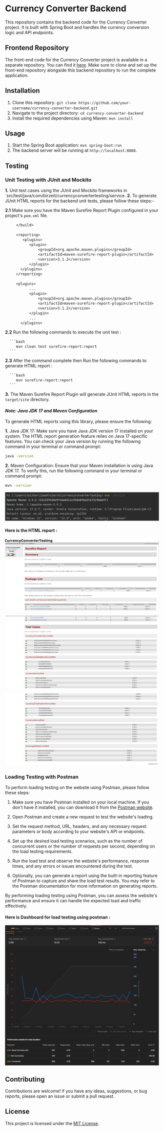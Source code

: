 # Currency Converter Backend

This repository contains the backend code for the Currency Converter project. It is built with Spring Boot and handles the currency conversion logic and API endpoints.

## Frontend Repository

The front-end code for the Currency Converter project is available in a separate repository. You can find it [here](https://github.com/mohAnan-CS/Currency-Converter-Frontend). Make sure to clone and set up the front-end repository alongside this backend repository to run the complete application.

## Installation

1. Clone this repository: `git clone https://github.com/your-username/currency-converter-backend.git`
2. Navigate to the project directory: `cd currency-converter-backend`
3. Install the required dependencies using Maven: `mvn install`

## Usage

1. Start the Spring Boot application: `mvn spring-boot:run`
2. The backend server will be running at `http://localhost:8080`.

## Testing

### Unit Testing with JUnit and Mockito

**1.** Unit test cases using the JUnit and Mockito frameworks in `src/test/java/com/birzeit/currencyconvertertesting/service.
**2.** To generate JUnit HTML reports for the backend unit tests, please follow these steps:-
   
   **2.1** Make sure you have the Maven Surefire Report Plugin configured in your project's `pom.xml` file.
   
         
         </build>
         
         <reporting>
            <plugins>
               <plugin>
                   <groupId>org.apache.maven.plugins</groupId>
                   <artifactId>maven-surefire-report-plugin</artifactId>
                   <version>3.1.2</version>
               </plugin>
           </plugins>
         </reporting>
      
         <plugins>
               ...
               <plugin>
                   <groupId>org.apache.maven.plugins</groupId>
                   <artifactId>maven-surefire-report-plugin</artifactId>
                   <version>3.1.2</version>
               </plugin>
               ...
           </plugins>

   **2.2** Run the following commands to execute the unit test :
   
      ```bash
         mvn clean test surefire-report:report 
      ```
      
   **2.3** After the command complete then Run the following commands to generate HTML report :
   
      ```bash
         mvn surefire-report:report 
      ```

**3.** The Maven Surefire Report Plugin will generate JUnit HTML reports in the `target/site` directory.

#### *Note: Java JDK 17 and Maven Configuration*

To generate HTML reports using this library, please ensure the following:

**1.** Java JDK 17: Make sure you have Java JDK version 17 installed on your system. The HTML report generation feature relies on Java 17-specific features. You can check your Java version by running the following command in your terminal or command prompt:

   ```bash
   java -version
   ```

**2.** Maven Configuration: Ensure that your Maven installation is using Java JDK 17. To verify this, run the following command in your terminal or command prompt:

   ```bash
   mvn -version
   ```

![mvn version](images/mvn-version.png)

#### Here is the HTML report :

![html junit report1](images/report1.png)

![html junit report2](images/report2.png)

![html junit report3](images/report3.png)


### Loading Testing with Postman

To perform loading testing on the website using Postman, please follow these steps:

1. Make sure you have Postman installed on your local machine. If you don't have it installed, you can download it from the [Postman website](https://www.postman.com/downloads/).

2. Open Postman and create a new request to test the website's loading.

3. Set the request method, URL, headers, and any necessary request parameters or body according to your website's API or endpoints.

4. Set up the desired load testing scenarios, such as the number of concurrent users or the number of requests per second, depending on the load testing requirements.

5. Run the load test and observe the website's performance, response times, and any errors or issues encountered during the test.

6. Optionally, you can generate a report using the built-in reporting feature of Postman to capture and share the load test results. You may refer to the Postman documentation for more information on generating reports.

By performing loading testing using Postman, you can assess the website's performance and ensure it can handle the expected load and traffic effectively.

#### Here is Dashboard for load testing using postman :

![html junit report1](images/test-loading-postman.png)


## Contributing

Contributions are welcome! If you have any ideas, suggestions, or bug reports, please open an issue or submit a pull request.

## License

This project is licensed under the [MIT License](https://opensource.org/licenses/MIT).
